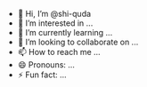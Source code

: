 - 👋 Hi, I’m @shi-quda
- 👀 I’m interested in ...
- 🌱 I’m currently learning ...
- 💞️ I’m looking to collaborate on ...
- 📫 How to reach me ...
- 😄 Pronouns: ...
- ⚡ Fun fact: ...

<!---
shi-quda/shi-quda is a ✨ special ✨ repository because its `README.md` (this file) appears on your GitHub profile.
You can click the Preview link to take a look at your changes.
--->
